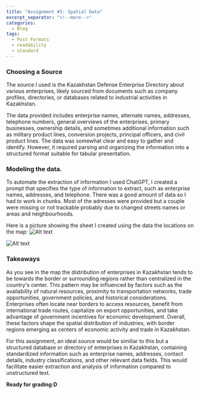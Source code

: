 ```yaml
---
title: "Assignment #3: Spatial Data"
excerpt_separator: "<!--more-->"
categories:
  - Blog
tags:
  - Post Formats
  - readability
  - standard
---
```


### Choosing a Source

The source I used is the Kazakhstan Defense Enterprise Directory about various enterprises, likely sourced from documents such as company profiles, directories, or databases related to industrial activities in Kazakhstan. 

The data provided includes enterprise names, alternate names, addresses, telephone numbers, general overviews of the enterprises, primary businesses, ownership details, and sometimes additional information such as military product lines, conversion projects, principal officers, and civil product lines. The data was somewhat clear and easy to gather and identify. However, it required parsing and organizing the information into a structured format suitable for tabular presentation.

###  Modeling the data. 
To automate the extraction of information I used ChatGPT, I created a prompt that specifies the type of information to extract, such as enterprise names, addresses, and telephone. There was a good amount of data so I had to work in chunks. Most of the adresses were provided but a couple were missing or not trackable probably due to changed streets names or areas and neighbourhoods.


Here is a picture showing the sheet I created using the data the locations on the map:
![Alt text](https://i.ibb.co/0J4gjMq/Screenshot-2024-05-11-at-5-44-12-PM.png)


![Alt text](https://i.ibb.co/LZTZFFd/Screenshot-2024-05-11-at-5-52-06-PM.png)

### Takeaways
As you see in the map the distribution of enterprises in Kazakhstan tends to be towards the border or surrounding regions rather than centralized in the country's center. This pattern may be influenced by factors such as the availability of natural resources, proximity to transportation networks, trade opportunities, government policies, and historical considerations. Enterprises often locate near borders to access resources, benefit from international trade routes, capitalize on export opportunities, and take advantage of government incentives for economic development. Overall, these factors shape the spatial distribution of industries, with border regions emerging as centers of economic activity and trade in Kazakhstan.

For this assignment, an ideal source would be similiar to this but a structured database or directory of enterprises in Kazakhstan, containing standardized information such as enterprise names, addresses, contact details, industry classifications, and other relevant data fields. This would facilitate easier extraction and analysis of information compared to unstructured text.



**Ready for grading:D**